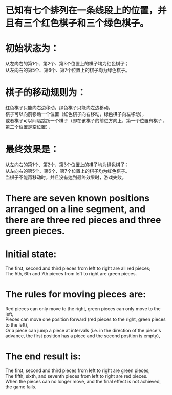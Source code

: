 # 已知有七个排列在一条线段上的位置，并且有三个红色棋子和三个绿色棋子。   
# 初始状态为：   
从左向右的第1个、第2个、第3个位置上的棋子均为红色棋子；    
从左向右的第5个、第6个、第7个位置上的棋子均为绿色棋子。    
# 棋子的移动规则为：      
红色棋子只能向右边移动，绿色棋子只能向左边移动，    
棋子可以向前移动一个位置（红色棋子向右移动，绿色棋子向左移动），    
或者棋子可以间隔跳跃一个棋子（即在该棋子的前进方向上，第一个位置有棋子，第二个位置是空位置），     
# 最终效果是：   
从左向右的第1个、第2个、第3个位置上的棋子均为绿色棋子；    
从左向右的第5个、第6个、第7个位置上的棋子均为红色棋子。    
当棋子不能再移动时，并且没有达到最终效果时，游戏失败。    


# There are seven known positions arranged on a line segment, and there are three red pieces and three green pieces.  
# Initial state:  
The first, second and third pieces from left to right are all red pieces;   
The 5th, 6th and 7th pieces from left to right are green pieces.   
# The rules for moving pieces are:   
Red pieces can only move to the right, green pieces can only move to the left,   
Pieces can move one position forward (red pieces to the right, green pieces to the left),   
Or a piece can jump a piece at intervals (i.e. in the direction of the piece's advance, the first position has a piece and the second position is empty),   
# The end result is:   
The first, second and third pieces from left to right are green pieces;   
The fifth, sixth, and seventh pieces from left to right are red pieces.   
When the pieces can no longer move, and the final effect is not achieved, the game fails.   
